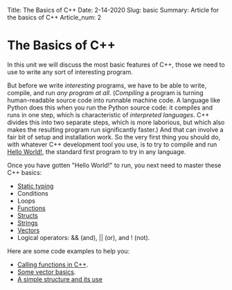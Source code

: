 Title: The Basics of C++
Date: 2-14-2020
Slug: basic
Summary: Article for the basics of C++
Article_num: 2

<!-- Content -->
#  The Basics of C++
 
In this unit we will discuss the most basic features of C++, those we
need to use to write any sort of interesting program.

But before we write *interesting* programs, we have to be able to
write, compile, and run *any program at all*.
(*Compiling* a program is turning human-readable source code into
runnable machine code. A language like Python does this when you run
the Python source code: it compiles and runs in one step, which is
characteristic of *interpreted languages*. C++ divides this into
two separate steps, which is more laborious, but which also makes the
resulting program run significantly faster.)
And that can involve
a fair bit of setup and installation work. So the very first thing you
should do, with whatever C++ development tool you use, is to try to
compile and run [Hello World!](hello.html), the standard
first program to try in any language.

Once you have gotten "Hello World!" to run, you next need to master
these C++ basics:

<!-- This is an internal link to the markdown of glossary, {filename} tells pelican that this is internal -->
<!-- "/" is the content folder -->
*   [Static typing]({filename}/pages/glossary.md#statictyping)
*   Conditions
*   Loops
*   [Functions]({filename}/pages/glossary.md#function)
*   [Structs]({filename}/pages/glossary.md#struct)
*   [Strings]({filename}/pages/glossary.md#string)
*   [Vectors]({filename}/pages/glossary.md#vector)
*   Logical operators: <span class="code">&&</span> (and), <span class="code">||</span> (or), and <span class="code">!</span> (not).

Here are some code examples to help you:

*   [Calling functions in C++](funcs.html).
*   [Some vector basics](mean.html).
*   [A simple structure and its use](point.html)